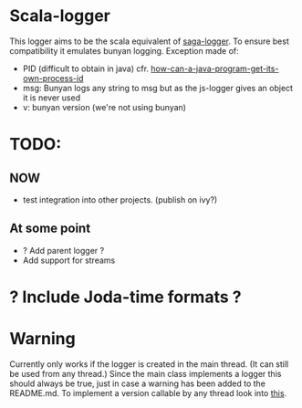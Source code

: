 # Scala-logger

This logger aims to be the scala equivalent of [saga-logger](https://github.com/Sagacify/logger).
To ensure best compatibility it emulates bunyan logging.
Exception made of:
* PID (difficult to obtain in java) cfr. [how-can-a-java-program-get-its-own-process-id](http://stackoverflow.com/questions/35842/how-can-a-java-program-get-its-own-process-id)
* msg: Bunyan logs any string to msg but as the js-logger gives an object it is never used
* v: bunyan version (we're not using bunyan)

# TODO:
## NOW
* test integration into other projects. (publish on ivy?)

## At some point
* ? Add parent logger ?
* Add support for streams
# ? Include Joda-time formats ?


# Warning
Currently only works if the logger is created in the main thread.
(It can still be used from any thread.)
Since the main class implements a logger this should always be true,
just in case a warning has been added to the README.md.
To implement a version callable by any thread look into [this](http://stackoverflow.com/questions/8275403/portable-way-to-find-name-of-main-class-from-java-code).
